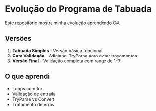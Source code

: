 # Evolução do Programa de Tabuada

Este repositório mostra minha evolução aprendendo C#.

## Versões

1. **Tabuada Simples** - Versão básica funcional
2. **Com Validação** - Adicionei TryParse para evitar travamentos  
3. **Versão Final** - Validação completa com range de 1-9

## O que aprendi
- Loops com for
- Validação de entrada
- TryParse vs Convert
- Tratamento de erros
